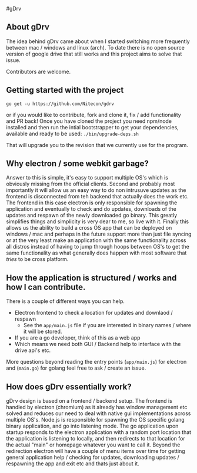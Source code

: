 #gDrv

## About gDrv
The idea behind gDrv came about when I started switching more frequently between mac / windows and linux (arch).
To date there is no open source version of google drive that still works and this project aims to solve that issue.

Contributors are welcome.

## Getting started with the project
`go get -u https://github.com/Nitecon/gdrv`

or if you would like to contribute, fork and clone it, fix / add functionality and PR back!
Once you have cloned the project you need npm/node installed and then run the intial bootstrapper to get your dependencies,
available and ready to be used: `./bin/upgrade-deps.sh`

That will upgrade you to the revision that we currently use for the program.

## Why electron / some webkit garbage?
Answer to this is simple, it's easy to support multiple OS's which is obviously missing from the official clients.
Second and probably most importantly it will allow us an easy way to do non intrusuve updates as the frontend is
disconnected from teh backend that actually does the work etc.  The frontend in this case electron is only responsible for
spawning the application and eventually to check and do updates, downloads of the updates and respawn of the newly downloaded
go binary.  This greatly simplifies things and simplicity is very dear to me, so live with it.  Finally this allows us the ability
to build a cross OS app that can be deployed on windows / mac and perhaps in the future support more than just file syncing or at 
the very least make an application with the same functionality across all distros instead of having to jump through hoops between 
OS's to get the same functionality as what generally does happen with most software that *tries* to be cross platform.

## How the application is structured / works and how I can contribute.
There is a couple of different ways you can help.
- Electron frontend to check a location for updates and downlaod / respawn
  - See the `app/main.js` file if you are interested in binary names / where it will be stored.
- If you are a go developer, think of this as a web app
- Which means we need both GUI / Backend help to interface with the drive api's etc.

More questions beyond reading the entry points (`app/main.js`) for electron and (`main.go`) for golang feel free to ask / create an issue.

## How does gDrv essentially work?
gDrv design is based on a frontend / backend setup.  The frontend is handled by electron (chromium) as it already has window management etc solved and reduces our need to deal with native gui implementations across multiple OS's.  Node.js is responsible for spawning the OS specific golang binary application, and go into listening mode.  The go application upon startup responds to the electron application with a random port location that the application is listening to locally, and then redirects to that location for the actual "main" or homepage whatever you want to call it.  Beyond the redirection electron will have a couple of menu items over time for getting general application help / checking for updates, downloading updates / respawning the app and exit etc and thats just about it.
